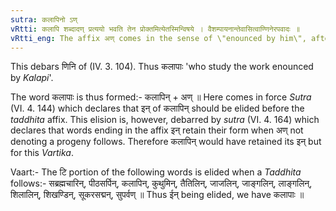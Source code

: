```yaml
---
sutra: कलापिनो ऽण्
vRtti: कलापि शब्दादण् प्रत्ययो भवति तेन प्रोक्तमित्येतस्मिन्विषये । वैशम्पायनान्तेवासित्वाण्णिनेरपवादः ॥
vRtti_eng: The affix अण् comes in the sense of \"enounced by him\", after the word _Kalapi_.
---
```

This debars णिनि of (IV. 3. 104). Thus कलापाः 'who study the work enounced by _Kalapi_'.

The word कलापाः is thus formed:- कलापिन् + अण् ॥ Here comes in force _Sutra_ (VI. 4. 144) which declares that इन् of कलापिन् should be elided before the _taddhita_ affix. This elision is, however, debarred by _sutra_ (VI. 4. 164) which declares that words ending in the affix इन् retain their form when अण् not denoting a progeny follows. Therefore कलापिन् would have retained its इन् but for this _Vartika_.

Vaart:- The टि portion of the following words is elided when a _Taddhita_ follows:- सब्रह्मचारिन्, पीठसर्पिन्, कलापिन्, कुथुमिन्, तैतिलिन्, जाजलिन्, जाङ्गलिन्, लाङ्गलिन्, शिलालिन्, शिखण्डिन्, सूकरसद्मन्, सुपर्वण् ॥ Thus ईन् being elided, we have कलापाः ॥
